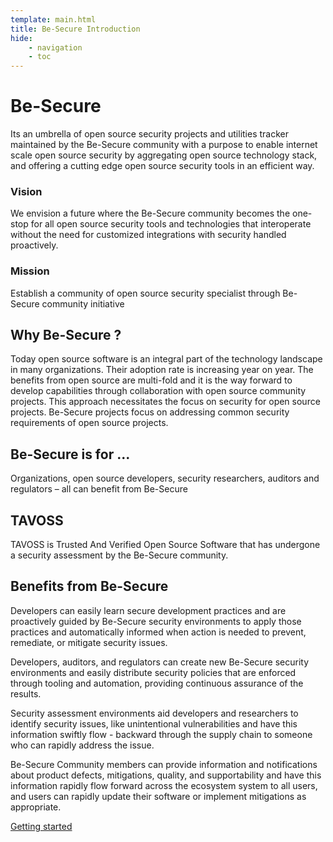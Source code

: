```yaml
---
template: main.html
title: Be-Secure Introduction
hide:
    - navigation
    - toc
---
```



<h1>Be-Secure</h1>

<p>Its an umbrella of open source security projects and utilities tracker maintained by the Be-Secure community with a purpose to enable internet scale open source security by aggregating open source technology stack, and offering a cutting edge open source security tools in an efficient way.</p>

<h3>Vision</h3>

<p>We envision a future where the Be-Secure community becomes the one-stop for all open source security tools and technologies that interoperate without the need for customized integrations with security handled proactively. </p>

<h3>Mission</h3>

<p> Establish a community of open source security specialist through Be-Secure community initiative </p>

<h2> Why Be-Secure ?  </h2>

<p>Today open source software is an integral part of the technology landscape in many organizations. Their adoption rate is increasing year on year. The benefits from open source are multi-fold and it is the way forward to develop capabilities through collaboration with open source community projects. This approach necessitates the focus on security for open source projects. Be-Secure projects focus on addressing common security requirements of open source projects. </p>

<h2> Be-Secure is for ... </h2>

<p> Organizations, open source developers, security researchers, auditors and regulators – all can benefit from Be-Secure </p>

<h2> TAVOSS </h2>

<p> TAVOSS is Trusted And Verified Open Source Software that has undergone a security assessment by the Be-Secure community. </p>

<h2> Benefits from Be-Secure </h2>

Developers can easily learn secure development practices and are proactively guided by Be-Secure security environments to apply those practices and automatically informed when action is needed to prevent, remediate, or mitigate security issues.

Developers, auditors, and regulators can create new Be-Secure security environments and easily distribute security policies that are enforced through tooling and automation, providing continuous assurance of the results.

Security assessment environments aid developers and researchers to identify security issues, like unintentional vulnerabilities and have this information swiftly flow - backward through the supply chain to someone who can rapidly address the issue.

Be-Secure Community members can provide information and notifications about product defects, mitigations, quality, and supportability and have this information rapidly flow forward across the ecosystem system to all users, and users can rapidly update their software or implement mitigations as appropriate.


[Getting started](./bes-getting-started.md)


<!-- TODO - Correct the link -->
<!-- [Getting Started](../bes-getting-started.md) -->